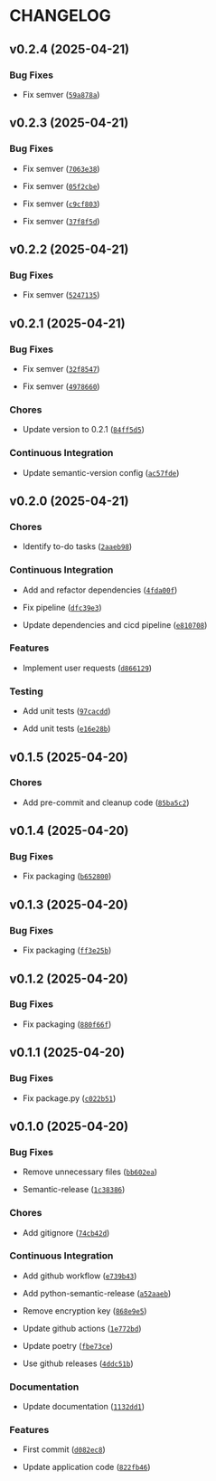 # CHANGELOG


## v0.2.4 (2025-04-21)

### Bug Fixes

- Fix semver
  ([`59a878a`](https://github.com/zaksaiplayground/auto_muter/commit/59a878ab510a33f2c522252a6bf643ff85d9b2f6))


## v0.2.3 (2025-04-21)

### Bug Fixes

- Fix semver
  ([`7063e38`](https://github.com/zaksaiplayground/auto_muter/commit/7063e38b99e76bbe0ae4b6d8b00ad6ae9950ee9a))

- Fix semver
  ([`05f2cbe`](https://github.com/zaksaiplayground/auto_muter/commit/05f2cbe2ec0e1ab3a75b8619f453aac8650700e6))

- Fix semver
  ([`c9cf803`](https://github.com/zaksaiplayground/auto_muter/commit/c9cf80342477ccf0443c8001e0c6a516d38ccb3c))

- Fix semver
  ([`37f8f5d`](https://github.com/zaksaiplayground/auto_muter/commit/37f8f5d8dea812af48a16d30352efec6999231d2))


## v0.2.2 (2025-04-21)

### Bug Fixes

- Fix semver
  ([`5247135`](https://github.com/zaksaiplayground/auto_muter/commit/52471354e07fb4b6668d63c5b820021d9ab12b8e))


## v0.2.1 (2025-04-21)

### Bug Fixes

- Fix semver
  ([`32f8547`](https://github.com/zaksaiplayground/auto_muter/commit/32f85476af6a539ed5b42fd17012301eb0fdb0fe))

- Fix semver
  ([`4978660`](https://github.com/zaksaiplayground/auto_muter/commit/49786605a055ec80cc2340b611622f526782f0f2))

### Chores

- Update version to 0.2.1
  ([`84ff5d5`](https://github.com/zaksaiplayground/auto_muter/commit/84ff5d57115fea4b6429e6e59a1df60a65af69d7))

### Continuous Integration

- Update semantic-version config
  ([`ac57fde`](https://github.com/zaksaiplayground/auto_muter/commit/ac57fde83d2412cec8c0e58a7ac2aa9d7762515f))


## v0.2.0 (2025-04-21)

### Chores

- Identify to-do tasks
  ([`2aaeb98`](https://github.com/zaksaiplayground/auto_muter/commit/2aaeb98a583a5e8a806a7ec8cedd32d49077102c))

### Continuous Integration

- Add and refactor dependencies
  ([`4fda00f`](https://github.com/zaksaiplayground/auto_muter/commit/4fda00fa3a6afd2fb3eb9a7e9c5281f1cc6f0f26))

- Fix pipeline
  ([`dfc39e3`](https://github.com/zaksaiplayground/auto_muter/commit/dfc39e301498f4102491252596732bb5d65c8fd3))

- Update dependencies and cicd pipeline
  ([`e810708`](https://github.com/zaksaiplayground/auto_muter/commit/e8107083fbd166102f94f81ba4bf90fb0c5c3b8e))

### Features

- Implement user requests
  ([`d866129`](https://github.com/zaksaiplayground/auto_muter/commit/d866129ca6ae6c24b0bbd4aae5c4426056bff80c))

### Testing

- Add unit tests
  ([`97cacdd`](https://github.com/zaksaiplayground/auto_muter/commit/97cacdd2d4cdca5f5742cce76fba98db9c242dc7))

- Add unit tests
  ([`e16e28b`](https://github.com/zaksaiplayground/auto_muter/commit/e16e28bbd1da83126431df5e62041619e63ce2dc))


## v0.1.5 (2025-04-20)

### Chores

- Add pre-commit and cleanup code
  ([`85ba5c2`](https://github.com/zaksaiplayground/auto_muter/commit/85ba5c2300e02fd2e3596bf73c9564964cb90852))


## v0.1.4 (2025-04-20)

### Bug Fixes

- Fix packaging
  ([`b652800`](https://github.com/zaksaiplayground/auto_muter/commit/b652800c8d4324d936f29526d31f838e952502a5))


## v0.1.3 (2025-04-20)

### Bug Fixes

- Fix packaging
  ([`ff3e25b`](https://github.com/zaksaiplayground/auto_muter/commit/ff3e25bba01bae77ca6a235b353b5f65cdee996a))


## v0.1.2 (2025-04-20)

### Bug Fixes

- Fix packaging
  ([`880f66f`](https://github.com/zaksaiplayground/auto_muter/commit/880f66f0b7a36211c6e42fe078068536ba71599c))


## v0.1.1 (2025-04-20)

### Bug Fixes

- Fix package.py
  ([`c022b51`](https://github.com/zaksaiplayground/auto_muter/commit/c022b51116d378ffa0d26c189a978599e75b4f92))


## v0.1.0 (2025-04-20)

### Bug Fixes

- Remove unnecessary files
  ([`bb602ea`](https://github.com/zaksaiplayground/auto_muter/commit/bb602eabcd289646fb58b7dc424a29892f86ecff))

- Semantic-release
  ([`1c38386`](https://github.com/zaksaiplayground/auto_muter/commit/1c3838699826d544bfe0786594eb259ef56ac30d))

### Chores

- Add gitignore
  ([`74cb42d`](https://github.com/zaksaiplayground/auto_muter/commit/74cb42de7797deb47c53d7624f4654a446f87b14))

### Continuous Integration

- Add github workflow
  ([`e739b43`](https://github.com/zaksaiplayground/auto_muter/commit/e739b4370eede3b97ca874f63397efcd1ce793e0))

- Add python-semantic-release
  ([`a52aaeb`](https://github.com/zaksaiplayground/auto_muter/commit/a52aaeb8fbc2f1cd9a82c69732c7ae7dc1a779dc))

- Remove encryption key
  ([`868e9e5`](https://github.com/zaksaiplayground/auto_muter/commit/868e9e5dd4137400a022c897c18a0fd2e4b421bd))

- Update github actions
  ([`1e772bd`](https://github.com/zaksaiplayground/auto_muter/commit/1e772bdcb2ea1bd394f6d28179d2050c309fdc43))

- Update poetry
  ([`fbe73ce`](https://github.com/zaksaiplayground/auto_muter/commit/fbe73ce388d960d7a2882b7ebc6ccd116e1e51e1))

- Use github releases
  ([`4ddc51b`](https://github.com/zaksaiplayground/auto_muter/commit/4ddc51b8a2b76e2d12e1523047c4f6a4b03190a4))

### Documentation

- Update documentation
  ([`1132dd1`](https://github.com/zaksaiplayground/auto_muter/commit/1132dd12b8108fcc6ca85b27e0005dab999a5292))

### Features

- First commit
  ([`d082ec8`](https://github.com/zaksaiplayground/auto_muter/commit/d082ec80340e2fe8b373fd503aade054d3462b87))

- Update application code
  ([`822fb46`](https://github.com/zaksaiplayground/auto_muter/commit/822fb46b991b0a112d3c687d2f50967f4f4d65d1))
